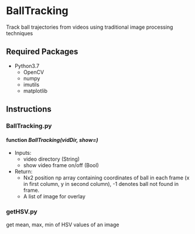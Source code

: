 # BallTracking
Track ball trajectories from videos using traditional image processing techniques

## Required Packages
- Python3.7
  - OpenCV
  - numpy
  - imutils
  - matplotlib

## Instructions
### BallTracking.py
#### function *BallTracking(vidDir, show=)* 
- Inputs: 
  - video directory (String)
  - show video frame on/off (Bool)
- Return: 
  - Nx2 position np array containing coordinates of ball in each frame (x in first column, y in second column), -1      denotes ball not found in frame.
  - A list of image for overlay
          
### getHSV.py
get mean, max, min of HSV values of an image
